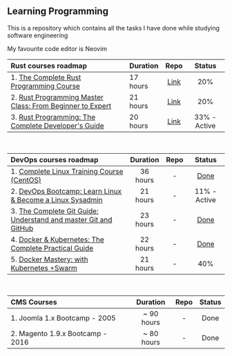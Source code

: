 ## Learning Programming

This is a repository which contains all the tasks I have done while studying software engineering

My favourite code editor is Neovim

| Rust courses roadmap                                                                                                                             | Duration |                                          Repo                                          |    Status    |
| :----------------------------------------------------------------------------------------------------------------------------------------------- | :------- | :------------------------------------------------------------------------------------: | :----------: |
| 1. [The Complete Rust Programming Course](https://www.udemy.com/course/rust-programming-the-complete-guide/)                                     | 17 hours | [Link](https://github.com/monjofn/learn/tree/main/rust/01-complete-rust-course-udemy)  |     20%      |
| 2. [Rust Programming Master Class: From Beginner to Expert](https://www.udemy.com/course/rust-programming-master-class-from-beginner-to-expert/) | 21 hours |  [Link](https://github.com/monjofn/learn/tree/main/rust/02-beginner-to-expert-udemy)   |     20%      |
| 3. [Rust Programming: The Complete Developer's Guide](https://zerotomastery.io/courses/learn-rust/)                                              | 20 hours | [Link](https://github.com/monjofn/learn/tree/main/rust/03-complete-rust-dev-guide-ztm) | 33% - Active |

<br />

| DevOps courses roadmap                                                                                                              | Duration | Repo |                                       Status                                       |
| :---------------------------------------------------------------------------------------------------------------------------------- | :------: | :--: | :--------------------------------------------------------------------------------: |
| 1. [Complete Linux Training Course (CentOS)](https://www.udemy.com/course/complete-linux-training-course-to-get-your-dream-it-job/) | 36 hours |  -   | [Done](https://www.udemy.com/certificate/UC-807c035c-577a-464a-b57d-6c7392ae06e8/) |
| 2. [DevOps Bootcamp: Learn Linux & Become a Linux Sysadmin](https://zerotomastery.io/courses/devops-bootcamp/)                      | 21 hours |  -   |                                    11% - Active                                    |
| 3. [The Complete Git Guide: Understand and master Git and GitHub](https://www.udemy.com/course/git-and-github-complete-guide/)      | 23 hours |  -   | [Done](https://www.udemy.com/certificate/UC-3c46ec19-5675-4669-bcb1-b0bea179bd72/) |
| 4. [Docker & Kubernetes: The Complete Practical Guide](https://www.udemy.com/course/docker-complete/)                               | 22 hours |  -   | [Done](https://www.udemy.com/certificate/UC-aeeeaf25-b385-4b88-813d-d3cab5699ec5/) |
| 5. [Docker Mastery: with Kubernetes +Swarm](https://www.udemy.com/course/docker-mastery/)                                           | 21 hours |  -   |                                        40%                                         |

<br />

| CMS Courses                      |  Duration  | Repo | Status |
| :------------------------------- | :--------: | :--: | :----: |
| 1. Joomla 1.x Bootcamp - 2005    | ~ 90 hours |  -   |  Done  |
| 2. Magento 1.9.x Bootcamp - 2016 | ~ 80 hours |  -   |  Done  |

